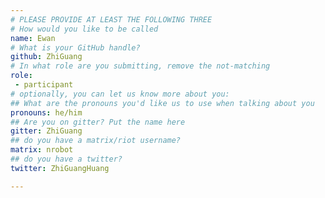 ```yaml
---
# PLEASE PROVIDE AT LEAST THE FOLLOWING THREE
# How would you like to be called
name: Ewan
# What is your GitHub handle?
github: ZhiGuang
# In what role are you submitting, remove the not-matching
role:
 - participant
# optionally, you can let us know more about you:
## What are the pronouns you'd like us to use when talking about you
pronouns: he/him
## Are you on gitter? Put the name here
gitter: ZhiGuang
## do you have a matrix/riot username?
matrix: nrobot
## do you have a twitter?
twitter: ZhiGuangHuang

---
```

